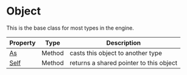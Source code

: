 # Object #
This is the base class for most types in the engine.

| Property | Type | Description |
|-|-|-|
| [As](Object_As.md) | Method | casts this object to another type |
| [Self](Object_Self.md) | Method | returns a shared pointer to this object |
